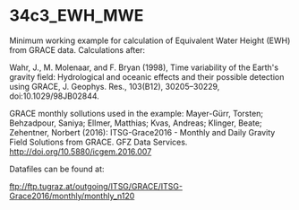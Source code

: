 # 34c3_EWH_MWE
Minimum working example for calculation of Equivalent Water Height (EWH) from GRACE data. Calculations after:

Wahr, J., M. Molenaar, and F. Bryan (1998), Time variability of the Earth's gravity field: Hydrological and oceanic effects and their possible detection using GRACE, J. Geophys. Res., 103(B12), 30205–30229, doi:10.1029/98JB02844.

GRACE monthly sollutions used in the example:
Mayer-Gürr, Torsten; Behzadpour, Saniya; Ellmer, Matthias; Kvas, Andreas; Klinger, Beate; Zehentner, Norbert (2016): ITSG-Grace2016 - Monthly and Daily Gravity Field Solutions from GRACE. GFZ Data Services. http://doi.org/10.5880/icgem.2016.007

Datafiles can be found at: 

ftp://ftp.tugraz.at/outgoing/ITSG/GRACE/ITSG-Grace2016/monthly/monthly_n120
